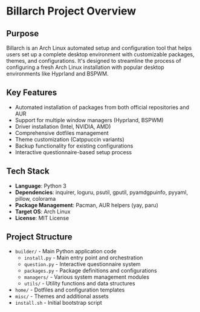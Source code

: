 # Billarch Project Overview

## Purpose
Billarch is an Arch Linux automated setup and configuration tool that helps users set up a complete desktop environment with customizable packages, themes, and configurations. It's designed to streamline the process of configuring a fresh Arch Linux installation with popular desktop environments like Hyprland and BSPWM.

## Key Features
- Automated installation of packages from both official repositories and AUR
- Support for multiple window managers (Hyprland, BSPWM)
- Driver installation (Intel, NVIDIA, AMD)
- Comprehensive dotfiles management
- Theme customization (Catppuccin variants)
- Backup functionality for existing configurations
- Interactive questionnaire-based setup process

## Tech Stack
- **Language**: Python 3
- **Dependencies**: inquirer, loguru, psutil, gputil, pyamdgpuinfo, pyyaml, pillow, colorama
- **Package Management**: Pacman, AUR helpers (yay, paru)
- **Target OS**: Arch Linux
- **License**: MIT License

## Project Structure
- `builder/` - Main Python application code
  - `install.py` - Main entry point and orchestration
  - `question.py` - Interactive questionnaire system
  - `packages.py` - Package definitions and configurations
  - `managers/` - Various system management modules
  - `utils/` - Utility functions and data structures
- `home/` - Dotfiles and configuration templates
- `misc/` - Themes and additional assets
- `install.sh` - Initial bootstrap script